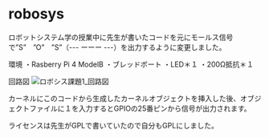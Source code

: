 # robosys
ロボットシステム学の授業中に先生が書いたコードを元にモールス信号で”S”　”O”　”S”（--- ーーー ---）を出力するように変更しました。

環境
・Rasberry Pi 4 ModelB
・ブレッドボート
・LED＊１
・200Ω抵抗＊１

回路図
![ロボシス課題1_回路図](https://user-images.githubusercontent.com/73095840/102452090-173e9880-407d-11eb-8e0e-4c89bb65cf4f.png)

カーネルにこのコードから生成したカーネルオブジェクトを挿入した後、オブジェクトファイルに１を入力するとGPIOの25番ピンから信号が出力されます。

ライセンスは先生がGPLで書いていたので自分もGPLにしました。
